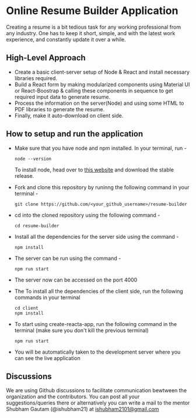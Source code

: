 # Online Resume Builder Application 

Creating a resume is a bit tedious task for any working professional from any industry. One has to keep it short, simple, and with the latest work experience, and constantly update it over a while.

## High-Level Approach

- Create a basic client-server setup of Node & React and install necessary libraries required.
- Build a React form by making modularized components using Material UI or React-Boostrap & calling these components in sequence to get required input data to generate resume.
- Process the information on the server(Node) and using some HTML to PDF libraries to generate the resume.
- Finally, make it auto-download on client side.

## How to setup and run the application  


* Make sure that you have node and npm installed. In your terminal, run - 
  
  ```
  node --version
  ```
  
  To install node, head over to [this website](https://nodejs.org/en/download/) and download the stable release. 

* Fork and clone this repository by runinng the following command in your terminal - 
  
  ```
  git clone https://github.com/<your_github_username>/resume-builder
  ```

* cd into the cloned repository using the following command - 
  
  ```
  cd resume-builder
  ```

* Install all the dependencies for the server side using the command -
  
  ```
  npm install
  ```

* The server can be run using the command - 
  ```
  npm run start
  ```

* The server now can be accessed on the port 4000

* The To install all the dependencies of the client side, run the following commands in your terminal
  ```
  cd client
  npm install
  ```

* To start using create-reacta-app, run the following command in the terminal (make sure you don't kill the previous terminal)
  ```
  npm run start
  ```

* You will be automatically taken to the development server where you can see the live application
  
## Discussions

We are using Github discussions to facilitate communication bewtween the organization and the contributors. You can post all your suggestions/queries there or alternatively you can write a mail to the mentor Shubham Gautam (@ishubham21) at ishubham2101@gmail.com
  
